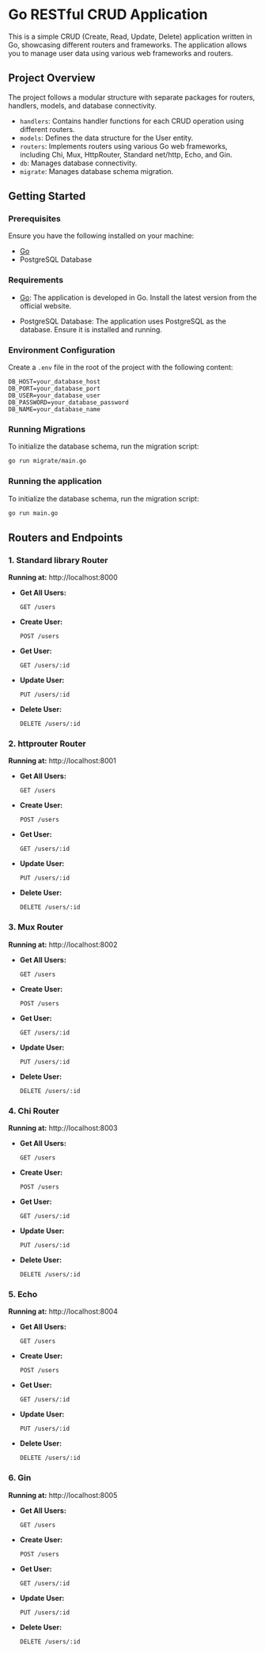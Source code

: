 # Go RESTful CRUD Application

This is a simple CRUD (Create, Read, Update, Delete) application written in Go, showcasing different routers and frameworks. The application allows you to manage user data using various web frameworks and routers.

## Project Overview

The project follows a modular structure with separate packages for routers, handlers, models, and database connectivity.

- `handlers`: Contains handler functions for each CRUD operation using different routers.
- `models`: Defines the data structure for the User entity.
- `routers`: Implements routers using various Go web frameworks, including Chi, Mux, HttpRouter, Standard net/http, Echo, and Gin.
- `db`: Manages database connectivity.
- `migrate`: Manages database schema migration.

## Getting Started

### Prerequisites

Ensure you have the following installed on your machine:

- [Go](https://golang.org/dl/)
- PostgreSQL Database

### Requirements

- [Go](https://golang.org/dl/): The application is developed in Go. Install the latest version from the official website.

- PostgreSQL Database: The application uses PostgreSQL as the database. Ensure it is installed and running.

### Environment Configuration

Create a `.env` file in the root of the project with the following content:

```env
DB_HOST=your_database_host
DB_PORT=your_database_port
DB_USER=your_database_user
DB_PASSWORD=your_database_password
DB_NAME=your_database_name
```

### Running Migrations

To initialize the database schema, run the migration script:

```bash
go run migrate/main.go
```

### Running the application

To initialize the database schema, run the migration script:

```bash
go run main.go
```

## Routers and Endpoints

### 1. Standard library Router

**Running at:** http://localhost:8000

- **Get All Users:**
  ```plaintext
  GET /users
  ```
- **Create User:**
  ```plaintext
  POST /users
  ```
- **Get User:**
  ```plaintext
  GET /users/:id
  ```
- **Update User:**
  ```plaintext
  PUT /users/:id
  ```
- **Delete User:**
  ```plaintext
  DELETE /users/:id
  ```

### 2. httprouter Router

**Running at:** http://localhost:8001

- **Get All Users:**
  ```plaintext
  GET /users
  ```
- **Create User:**
  ```plaintext
  POST /users
  ```
- **Get User:**
  ```plaintext
  GET /users/:id
  ```
- **Update User:**
  ```plaintext
  PUT /users/:id
  ```
- **Delete User:**
  ```plaintext
  DELETE /users/:id
  ```

### 3. Mux Router

**Running at:** http://localhost:8002

- **Get All Users:**
  ```plaintext
  GET /users
  ```
- **Create User:**
  ```plaintext
  POST /users
  ```
- **Get User:**
  ```plaintext
  GET /users/:id
  ```
- **Update User:**
  ```plaintext
  PUT /users/:id
  ```
- **Delete User:**
  ```plaintext
  DELETE /users/:id
  ```

### 4. Chi Router

**Running at:** http://localhost:8003

- **Get All Users:**
  ```plaintext
  GET /users
  ```
- **Create User:**
  ```plaintext
  POST /users
  ```
- **Get User:**
  ```plaintext
  GET /users/:id
  ```
- **Update User:**
  ```plaintext
  PUT /users/:id
  ```
- **Delete User:**
  ```plaintext
  DELETE /users/:id
  ```

### 5. Echo

**Running at:** http://localhost:8004

- **Get All Users:**
  ```plaintext
  GET /users
  ```
- **Create User:**
  ```plaintext
  POST /users
  ```
- **Get User:**
  ```plaintext
  GET /users/:id
  ```
- **Update User:**
  ```plaintext
  PUT /users/:id
  ```
- **Delete User:**
  ```plaintext
  DELETE /users/:id
  ```

### 6. Gin

**Running at:** http://localhost:8005

- **Get All Users:**
  ```plaintext
  GET /users
  ```
- **Create User:**
  ```plaintext
  POST /users
  ```
- **Get User:**
  ```plaintext
  GET /users/:id
  ```
- **Update User:**
  ```plaintext
  PUT /users/:id
  ```
- **Delete User:**
  ```plaintext
  DELETE /users/:id
  ```
